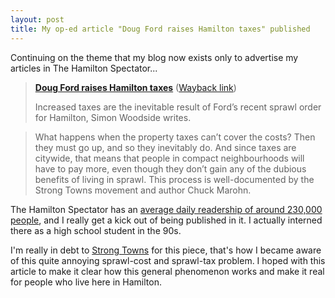 ```yaml
---
layout: post
title: My op-ed article "Doug Ford raises Hamilton taxes" published
---
```


Continuing on the theme that my blog now exists only to advertise my articles in The Hamilton Spectator...

> **[Doug Ford raises Hamilton taxes](https://www.thespec.com/opinion/contributors/2022/11/22/doug-ford-raises-hamilton-taxes.html)** ([Wayback link](https://web.archive.org/web/20221123021156/https://www.thespec.com/opinion/contributors/2022/11/22/doug-ford-raises-hamilton-taxes.html))
>
> Increased taxes are the inevitable result of Ford’s recent sprawl order for Hamilton, Simon Woodside writes.

> What happens when the property taxes can’t cover the costs? Then they must go up, and so they inevitably do. And since taxes are citywide, that means that people in compact neighbourhoods will have to pay more, even though they don’t gain any of the dubious benefits of living in sprawl. This process is well-documented by the Strong Towns movement and author Chuck Marohn.

The Hamilton Spectator has an [average daily readership of around 230,000 people](https://www.linkedin.com/company/the-hamilton-spectator/?originalSubdomain=ca), and I really get a kick out of being published in it. I actually interned there as a high school student in the 90s.

I'm really in debt to [Strong Towns](https://www.strongtowns.org/) for this piece, that's how I became aware of this quite annoying sprawl-cost and sprawl-tax problem. I hoped with this article to make it clear how this general phenomenon works and make it real for people who live here in Hamilton.
